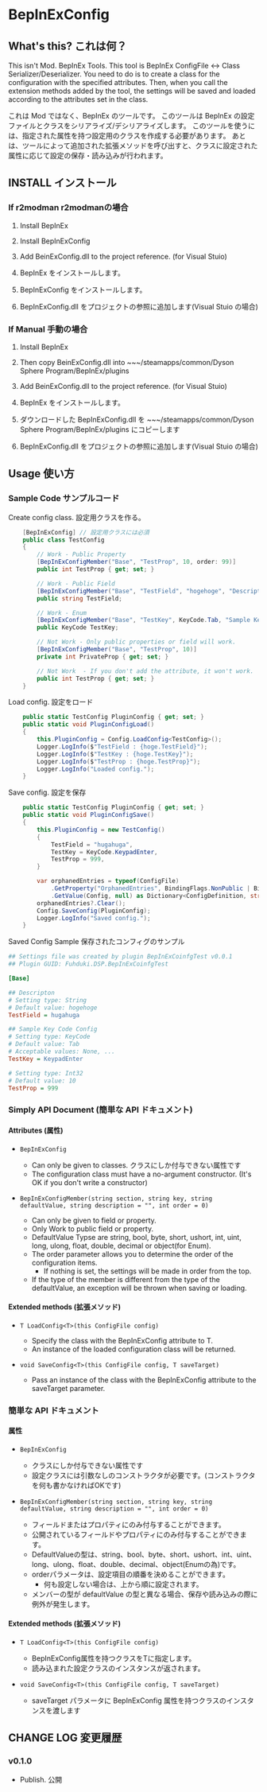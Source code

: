 # BepInExConfig

## What's this? これは何？

This isn't Mod. BepInEx Tools.
This tool is BepInEx ConfigFile <-> Class Serializer/Deserializer.
You need to do is to create a class for the configuration with the specified attributes.
Then, when you call the extension methods added by the tool, the settings will be saved and loaded according to the attributes set in the class.

これは Mod ではなく、BepInEx のツールです。
このツールは BepInEx の設定ファイルとクラスをシリアライズ/デシリアライズします。
このツールを使うには、指定された属性を持つ設定用のクラスを作成する必要があります。
あとは、ツールによって追加された拡張メソッドを呼び出すと、クラスに設定された属性に応じて設定の保存・読み込みが行われます。

## INSTALL インストール

### If r2modman r2modmanの場合
1. Install BepInEx
2. Install BepInExConfig
3. Add BeinExConfig.dll to the project reference. (for Visual Stuio)

1. BepInEx をインストールします。
2. BepInExConfig をインストールします。
3. BepInExConfig.dll をプロジェクトの参照に追加します(Visual Stuio の場合)

### If Manual 手動の場合
1. Install BepInEx
2. Then copy BeinExConfig.dll into ~~~/steamapps/common/Dyson Sphere Program/BepInEx/plugins
3. Add BeinExConfig.dll to the project reference. (for Visual Stuio)

1. BepInEx をインストールします。
2. ダウンロードした BepInExConfig.dll を ~~~/steamapps/common/Dyson Sphere Program/BepInEx/plugins にコピーします
3. BepInExConfig.dll をプロジェクトの参照に追加します(Visual Stuio の場合)

## Usage 使い方

### Sample Code サンプルコード
Create config class.
設定用クラスを作る。
``` TestConfig.cs
    [BepInExConfig] // 設定用クラスには必須
    public class TestConfig
    {
        // Work - Public Property
        [BepInExConfigMember("Base", "TestProp", 10, order: 99)]
        public int TestProp { get; set; }

        // Work - Public Field
        [BepInExConfigMember("Base", "TestField", "hogehoge", "Descripton", order: 0)]
        public string TestField;

        // Work - Enum
        [BepInExConfigMember("Base", "TestKey", KeyCode.Tab, "Sample Key Code Config", order: 1)]
        public KeyCode TestKey;

        // Not Work - Only public properties or field will work.
        [BepInExConfigMember("Base", "TestProp", 10)]
        private int PrivateProp { get; set; }

        // Not Work  - If you don't add the attribute, it won't work.
        public int TestProp { get; set; }
    }
```

Load config.
設定をロード
```LoadConfig.cs
    public static TestConfig PluginConfig { get; set; }
    public static void PluginConfigLoad()
    {
        this.PluginConfig = Config.LoadConfig<TestConfig>();
        Logger.LogInfo($"TestField : {hoge.TestField}");
        Logger.LogInfo($"TestKey : {hoge.TestKey}");
        Logger.LogInfo($"TestProp : {hoge.TestProp}");
        Logger.LogInfo("Loaded config.");
    }
```

Save config.
設定を保存
```SaveConfig.cs
    public static TestConfig PluginConfig { get; set; }
    public static void PluginConfigSave()
    {
        this.PluginConfig = new TestConfig()
        {
            TestField = "hugahuga",
            TestKey = KeyCode.KeypadEnter,
            TestProp = 999,
        }

        var orphanedEntries = typeof(ConfigFile)
            .GetProperty("OrphanedEntries", BindingFlags.NonPublic | BindingFlags.Instance)
            .GetValue(Config, null) as Dictionary<ConfigDefinition, string>;
        orphanedEntries?.Clear();
        Config.SaveConfig(PluginConfig);
        Logger.LogInfo("Saved config.");
    }
```

Saved Config Sample
保存されたコンフィグのサンプル
```config.cfg
## Settings file was created by plugin BepInExCoinfgTest v0.0.1
## Plugin GUID: Fuhduki.DSP.BepInExCoinfgTest

[Base]

## Descripton
# Setting type: String
# Default value: hogehoge
TestField = hugahuga

## Sample Key Code Config
# Setting type: KeyCode
# Default value: Tab
# Acceptable values: None, ...
TestKey = KeypadEnter

# Setting type: Int32
# Default value: 10
TestProp = 999
```

### Simply API Document (簡単な API ドキュメント)

#### Attributes (属性)

- `BepInExConfig`
    - Can only be given to classes. クラスにしか付与できない属性です
    - The configuration class must have a no-argument constructor. (It's OK if you don't write a constructor)

- `BepInExConfigMember(string section, string key, string defaultValue, string description = "", int order = 0)`
    - Can only be given to field or property.
    - Only Work to public field or property.
    - DefaultValue Typse are string, bool, byte, short, ushort, int, uint, long, ulong, float, double, decimal or object(for Enum).
    - The order parameter allows you to determine the order of the configuration items.
        - If nothing is set, the settings will be made in order from the top.
    - If the type of the member is different from the type of the defaultValue, an exception will be thrown when saving or loading.

#### Extended methods (拡張メソッド)

- `T LoadConfig<T>(this ConfigFile config)`
    - Specify the class with the BepInExConfig attribute to T.
    - An instance of the loaded configuration class will be returned.

- `void SaveConfig<T>(this ConfigFile config, T saveTarget)`
    - Pass an instance of the class with the BepInExConfig attribute to the saveTarget parameter.

### 簡単な API ドキュメント

#### 属性

- `BepInExConfig`
    - クラスにしか付与できない属性です
    - 設定クラスには引数なしのコンストラクタが必要です。(コンストラクタを何も書かなければOKです)

- `BepInExConfigMember(string section, string key, string defaultValue, string description = "", int order = 0)`
    - フィールドまたはプロパティにのみ付与することができます。
    - 公開されているフィールドやプロパティにのみ付与することができます。
    - DefaultValueの型は、string、bool、byte、short、ushort、int、uint、long、ulong、float、double、decimal、object(Enumの為)です。
    - orderパラメータは、設定項目の順番を決めることができます。
        - 何も設定しない場合は、上から順に設定されます。
    - メンバーの型が defaultValue の型と異なる場合、保存や読み込みの際に例外が発生します。

#### Extended methods (拡張メソッド)

- `T LoadConfig<T>(this ConfigFile config)`
    - BepInExConfig属性を持つクラスをTに指定します。
    - 読み込まれた設定クラスのインスタンスが返されます。

- `void SaveConfig<T>(this ConfigFile config, T saveTarget)`
    - saveTarget パラメータに BepInExConfig 属性を持つクラスのインスタンスを渡します

## CHANGE LOG 変更履歴

### v0.1.0

 - Publish. 公開